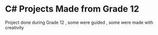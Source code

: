 # C# Projects Made from Grade 12 
Project done during Grade 12 , some were guided , some were made with creativity
